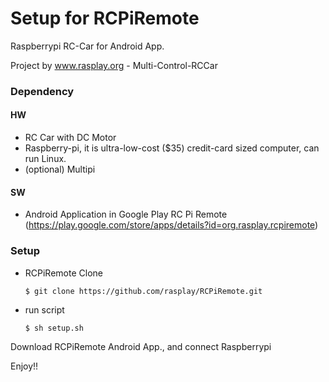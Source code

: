 # Setup for RCPiRemote

Raspberrypi RC-Car for Android App.

Project by www.rasplay.org - Multi-Control-RCCar


### Dependency
#### HW 
  * RC Car with DC Motor
  * Raspberry-pi, it is ultra-low-cost ($35) credit-card sized computer, can run Linux.
  * (optional) Multipi
#### SW
  * Android Application in Google Play
    RC Pi Remote (https://play.google.com/store/apps/details?id=org.rasplay.rcpiremote)

### Setup
  * RCPiRemote Clone

    ```
    $ git clone https://github.com/rasplay/RCPiRemote.git
    ```
  * run script

    ```
    $ sh setup.sh
    ```

Download RCPiRemote Android App., and connect Raspberrypi

Enjoy!!  
